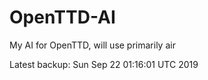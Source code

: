 # OpenTTD-AI
My AI for OpenTTD, will use primarily air

Latest backup: Sun Sep 22 01:16:01 UTC 2019
